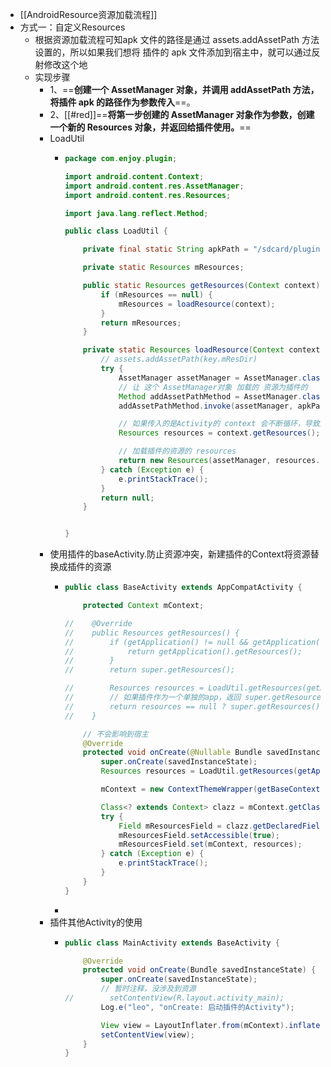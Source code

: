 - [[AndroidResource资源加载流程]]
- 方式一：自定义Resources
	- 根据资源加载流程可知apk 文件的路径是通过 assets.addAssetPath 方法设置的，所以如果我们想将
	  插件的 apk 文件添加到宿主中，就可以通过反射修改这个地
	- 实现步骤
		- 1、==**创建一个 AssetManager 对象，并调用 addAssetPath 方法，将插件 apk 的路径作为参数传入**==。
		- 2、[[#red]]==**将第一步创建的 AssetManager 对象作为参数，创建一个新的 Resources 对象，并返回给插件使用。**==
		- LoadUtil
			- ```java
			  package com.enjoy.plugin;
			  
			  import android.content.Context;
			  import android.content.res.AssetManager;
			  import android.content.res.Resources;
			  
			  import java.lang.reflect.Method;
			  
			  public class LoadUtil {
			  
			      private final static String apkPath = "/sdcard/plugin-debug.apk";
			  
			      private static Resources mResources;
			  
			      public static Resources getResources(Context context) {
			          if (mResources == null) {
			              mResources = loadResource(context);
			          }
			          return mResources;
			      }
			  
			      private static Resources loadResource(Context context) {
			          // assets.addAssetPath(key.mResDir)
			          try {
			              AssetManager assetManager = AssetManager.class.newInstance();
			              // 让 这个 AssetManager对象 加载的 资源为插件的
			              Method addAssetPathMethod = AssetManager.class.getMethod("addAssetPath", String.class);
			              addAssetPathMethod.invoke(assetManager, apkPath);
			  
			              // 如果传入的是Activity的 context 会不断循环，导致崩溃
			              Resources resources = context.getResources();
			  
			              // 加载插件的资源的 resources
			              return new Resources(assetManager, resources.getDisplayMetrics(), resources.getConfiguration());
			          } catch (Exception e) {
			              e.printStackTrace();
			          }
			          return null;
			      }
			  
			  
			  }
			  
			  ```
		- 使用插件的baseActivity.防止资源冲突，新建插件的Context将资源替换成插件的资源
			- ```java
			  public class BaseActivity extends AppCompatActivity {
			  
			      protected Context mContext;
			  
			  //    @Override
			  //    public Resources getResources() {
			  //        if (getApplication() != null && getApplication().getResources() != null) {
			  //            return getApplication().getResources();
			  //        }
			  //        return super.getResources();
			  
			  //        Resources resources = LoadUtil.getResources(getApplication());
			  //        // 如果插件作为一个单独的app，返回 super.getResources()
			  //        return resources == null ? super.getResources() : resources;
			  //    }
			  
			      // 不会影响到宿主
			      @Override
			      protected void onCreate(@Nullable Bundle savedInstanceState) {
			          super.onCreate(savedInstanceState);
			          Resources resources = LoadUtil.getResources(getApplication());
			  
			          mContext = new ContextThemeWrapper(getBaseContext(), 0);
			  
			          Class<? extends Context> clazz = mContext.getClass();
			          try {
			              Field mResourcesField = clazz.getDeclaredField("mResources");
			              mResourcesField.setAccessible(true);
			              mResourcesField.set(mContext, resources);
			          } catch (Exception e) {
			              e.printStackTrace();
			          }
			      }
			  }
			  ```
			-
		- 插件其他Activity的使用
			- ```java
			  public class MainActivity extends BaseActivity {
			  
			      @Override
			      protected void onCreate(Bundle savedInstanceState) {
			          super.onCreate(savedInstanceState);
			          // 暂时注释，没涉及到资源
			  //        setContentView(R.layout.activity_main);
			          Log.e("leo", "onCreate: 启动插件的Activity");
			  
			          View view = LayoutInflater.from(mContext).inflate(R.layout.activity_main, null);
			          setContentView(view);
			      }
			  }
			  ```